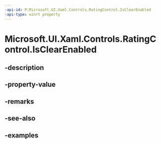 ```yaml
---
-api-id: P:Microsoft.UI.Xaml.Controls.RatingControl.IsClearEnabled
-api-type: winrt property
---
```


<!-- Property syntax.
public bool IsClearEnabled { get;  set; }
-->

# Microsoft.UI.Xaml.Controls.RatingControl.IsClearEnabled

## -description

## -property-value

## -remarks

## -see-also

## -examples

